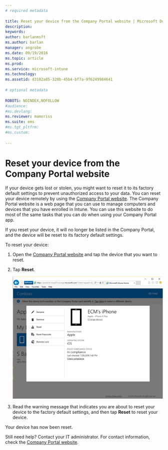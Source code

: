 ```yaml
---
# required metadata

title: Reset your device from the Company Portal website | Microsoft Docs
description:
keywords:
author: barlanmsft
ms.author: barlan
manager: angrobe
ms.date: 09/19/2016
ms.topic: article
ms.prod:
ms.service: microsoft-intune
ms.technology:
ms.assetid: d3182a85-328b-45b4-bf7a-9f6249984641

# optional metadata

ROBOTS: NOINDEX,NOFOLLOW
#audience:
#ms.devlang:
ms.reviewer: mamoriss
ms.suite: ems
#ms.tgt_pltfrm:
#ms.custom:

---
```



# Reset your device from the Company Portal website

If your device gets lost or stolen, you might want to reset it to its factory default settings to prevent unauthorized access to your data. You can reset your device remotely by using the [Company Portal website](http://portal.manage.microsoft.com). The Company Portal website is a web page that you can use to manage computers and devices that you have enrolled in Intune. You can use this website to do most of the same tasks that you can do when using your Company Portal app.

If you reset your device, it will no longer be listed in the Company Portal, and the device will be reset to its factory default settings.

To reset your device:

1.  Open the [Company Portal website](http://portal.manage.microsoft.com) and tap the device that you want to reset.

2.  Tap **Reset**.

    ![reset-device-option-on-company-portal-website](./media//iwp-screen-with-all-options.png)

3. Read the warning message that indicates you are about to reset your device to the factory default settings, and then tap **Reset** to reset your device.

Your device has now been reset.

Still need help? Contact your IT administrator. For contact information, check the [Company Portal website](http://portal.manage.microsoft.com).


